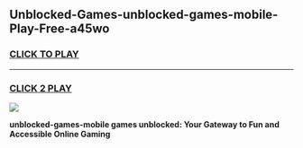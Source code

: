 
## Unblocked-Games-unblocked-games-mobile-Play-Free-a45wo
<h3>
<a href="https://premium76.site?title=unblocked-games-mobile&ref=23A">CLICK TO PLAY</a></h3>
<hr>

<h3>
<a href="https://premium76.site?title=unblocked-games-mobile&ref=23A">CLICK 2 PLAY</a>
  
</h3>

<a href="https://premium76.site?title=unblocked-games-mobile&ref=23A"><img src="https://clearcache.store/games.png"></a>


**unblocked-games-mobile games unblocked: Your Gateway to Fun and Accessible Online Gaming**

